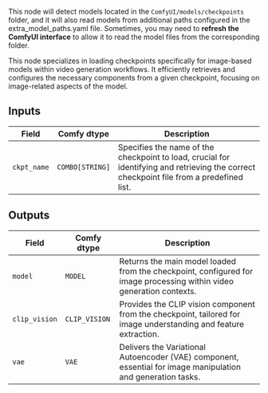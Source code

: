 This node will detect models located in the `ComfyUI/models/checkpoints` folder, and it will also read models from additional paths configured in the extra_model_paths.yaml file. Sometimes, you may need to **refresh the ComfyUI interface** to allow it to read the model files from the corresponding folder.

This node specializes in loading checkpoints specifically for image-based models within video generation workflows. It efficiently retrieves and configures the necessary components from a given checkpoint, focusing on image-related aspects of the model.

## Inputs

| Field      | Comfy dtype | Description                                                                       |
|------------|-------------|-----------------------------------------------------------------------------------|
| `ckpt_name`| `COMBO[STRING]` | Specifies the name of the checkpoint to load, crucial for identifying and retrieving the correct checkpoint file from a predefined list. |

## Outputs

| Field     | Comfy dtype | Description                                                                                   |
|-----------|-------------|-----------------------------------------------------------------------------------------------|
| `model`   | `MODEL`     | Returns the main model loaded from the checkpoint, configured for image processing within video generation contexts. |
| `clip_vision` | `CLIP_VISION` | Provides the CLIP vision component from the checkpoint, tailored for image understanding and feature extraction. |
| `vae`     | `VAE`       | Delivers the Variational Autoencoder (VAE) component, essential for image manipulation and generation tasks. |
